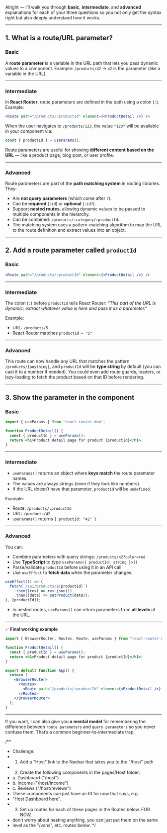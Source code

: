 Alright — I’ll walk you through **basic**, **intermediate**, and **advanced** explanations for each of your three questions so you not only get the syntax right but also deeply understand how it works.

---

## **1. What is a route/URL parameter?**

### **Basic**

A **route parameter** is a variable in the URL path that lets you pass dynamic values to a component.
Example: `/products/42` → `42` is the parameter (like a variable in the URL).

---

### **Intermediate**

In **React Router**, route parameters are defined in the path using a colon (`:`).
Example:

```jsx
<Route path="/products/:productId" element={<ProductDetail />} />
```

When the user navigates to `/products/123`, the value `"123"` will be available in your component via:

```js
const { productId } = useParams();
```

Route parameters are useful for showing **different content based on the URL** — like a product page, blog post, or user profile.

---

### **Advanced**

Route parameters are part of the **path matching system** in routing libraries.
They:

- Are **not query parameters** (which come after `?`).
- Can be **required** (`:id`) or **optional** (`:id?`).
- Support **nested routes**, allowing dynamic values to be passed to multiple components in the hierarchy.
- Can be combined: `/products/:category/:productId`.
- The matching system uses a pattern-matching algorithm to map the URL to the route definition and extract values into an object.

---

## **2. Add a route parameter called `productId`**

### **Basic**

```jsx
<Route path="/products/:productId" element={<ProductDetail />} />
```

---

### **Intermediate**

The colon (`:`) before `productId` tells React Router:
_"This part of the URL is dynamic; extract whatever value is here and pass it as a parameter."_

Example:

- URL: `/products/5`
- React Router matches `productId = "5"`

---

### **Advanced**

This route can now handle any URL that matches the pattern `/products/{anything}`,
and `productId` will be **type string** by default (you can cast it to a number if needed).
You could even add route guards, loaders, or lazy-loading to fetch the product based on that ID before rendering.

---

## **3. Show the parameter in the component**

### **Basic**

```jsx
import { useParams } from "react-router-dom";

function ProductDetail() {
  const { productId } = useParams();
  return <h1>Product detail page for product {productId}</h1>;
}
```

---

### **Intermediate**

- `useParams()` returns an object where **keys match** the route parameter names.
- The values are always strings (even if they look like numbers).
- If the URL doesn’t have that parameter, `productId` will be `undefined`.

Example:

- Route: `/products/:productId`
- URL: `/products/42`
- `useParams()` returns `{ productId: "42" }`

---

### **Advanced**

You can:

- Combine parameters with query strings: `/products/42?color=red`
- Use **TypeScript** to type `useParams<{ productId: string }>()`
- Parse/validate `productId` before using it in an API call
- Use `useEffect` to **fetch data** when the parameter changes:

```jsx
useEffect(() => {
  fetch(`/api/products/${productId}`)
    .then((res) => res.json())
    .then((data) => setProduct(data));
}, [productId]);
```

- In nested routes, `useParams()` can return parameters from **all levels** of the URL.

---

✅ **Final working example**

```jsx
import { BrowserRouter, Routes, Route, useParams } from "react-router-dom";

function ProductDetail() {
  const { productId } = useParams();
  return <h1>Product detail page for product {productId}</h1>;
}

export default function App() {
  return (
    <BrowserRouter>
      <Routes>
        <Route path="/products/:productId" element={<ProductDetail />} />
      </Routes>
    </BrowserRouter>
  );
}
```

---

If you want, I can also give you **a mental model** for remembering the difference between
`route parameters` and `query parameters` so you never confuse them.
That’s a common beginner-to-intermediate trap.

/\*\*

- Challenge:
- 1.  Add a "Host" link to the Navbar that takes you to the "/host" path
- 2.  Create the following components in the pages/Host folder:
- a. Dashboard ("/host")
- b. Income ("/host/income")
- c. Reviews ("/host/reviews")
- These components can just have an h1 for now that says, e.g.
- "Host Dashboard here".
- 3.  Set up routes for each of these pages in the Routes below. FOR NOW,
- don't worry about nesting anything, you can just put them on the same
- level as the "/vans", etc. routes below.
  \*/
